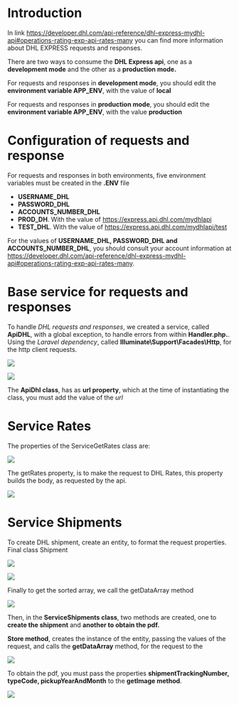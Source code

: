 # Introduction

In link <https://developer.dhl.com/api-reference/dhl-express-mydhl-api#operations-rating-exp-api-rates-many> you can find more information about DHL EXPRESS requests and responses.

There are two ways to consume the **DHL Express api**, one as a **development mode** and the other as a **production mode.**

For requests and responses in **development mode**, you should edit the **environment variable APP_ENV**, with the value of **local**

For requests and responses in **production mode**, you should edit the **environment variable APP_ENV**, with the value **production**

# Configuration of requests and response

For requests and responses in both environments, five environment variables must be created in the **.ENV** file

- **USERNAME_DHL**
- **PASSWORD_DHL**
- **ACCOUNTS_NUMBER_DHL**
- **PROD_DH**. With the value of <https://express.api.dhl.com/mydhlapi>
- **TEST_DHL**. With the value of <https://express.api.dhl.com/mydhlapi/test>

For the values of **USERNAME_DHL, PASSWORD_DHL and ACCOUNTS_NUMBER_DHL**, you should consult your account information at <https://developer.dhl.com/api-reference/dhl-express-mydhl-api#operations-rating-exp-api-rates-many>.

# Base service for requests and responses

To handle _DHL requests and responses_, we created a service, called **ApiDHL**, with a global exception, to handle errors from within **Handler.php.**. Using the _Laravel dependency_, called **Illuminate\\Support\\Facades\\Http**, for the http client requests.

![](https://files.readme.io/346d2c8-image.png)

![](https://files.readme.io/1e8e68c-image.png)

The **ApiDhl class**, has as **url property**, which at the time of instantiating the class, you must add the value of the _url_

# Service Rates

The properties of the ServiceGetRates class are:

![](https://files.readme.io/4c7f00c-image.png)

The getRates property, is to make the request to DHL Rates, this property builds the body, as requested by the api.

![](https://files.readme.io/90b5c58-image.png)

# Service Shipments

To create DHL shipment, create an entity, to format the request properties. Final class Shipment

![](https://files.readme.io/c10516c-image.png)

![](https://files.readme.io/f1f116e-image.png)

Finally to get the sorted array, we call the getDataArray method

![](https://files.readme.io/b86deb9-image.png)

Then, in the **ServiceShipments class**, two methods are created, one to **create the shipment** and **another to obtain the pdf.**

**Store method**, creates the instance of the entity, passing the values of the request, and calls the **getDataArray** method, for the request to the

![](https://files.readme.io/bcbcd72-image.png)

To obtain the pdf, you must pass the properties **shipmentTrackingNumber, typeCode, pickupYearAndMonth** to the **getImage method**.

![](https://files.readme.io/79849e8-image.png)